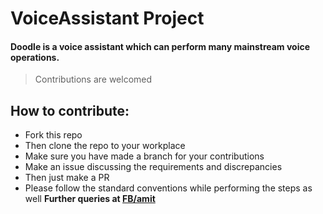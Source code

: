 # VoiceAssistant Project
#### Doodle is a voice assistant which can perform many mainstream voice operations.
> Contributions are welcomed
## How to contribute:
- Fork this repo
- Then clone the repo to your workplace
- Make sure you have made a branch for your contributions
- Make an issue discussing the requirements and discrepancies
- Then just make a PR
- Please follow the standard conventions while performing the steps as well
**Further queries at [FB/amit](https://fb.me/profileoamint)**
